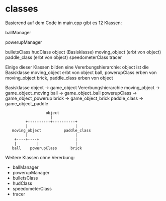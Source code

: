 # classes

Basierend auf dem Code in main.cpp gibt es 12 Klassen:

ballManager

powerupManager

bulletsClass
hudClass
object (Basisklasse)
moving_object (erbt von object)
paddle_class (erbt von object)
speedometerClass
tracer

Einige dieser Klassen bilden eine Vererbungshierarchie:
object ist die Basisklasse
moving_object erbt von object
ball, powerupClass erben von moving_object
brick, paddle_class erben von object

Basisklasse
object -> game_object
Vererbungshierarchie
moving_object -> game_object_moving
ball -> game_object_ball
powerupClass -> game_object_powerup
brick -> game_object_brick
paddle_class -> game_object_paddle

```text
                  object
                    |
         +----------+----------+
         |                     |
   moving_object          paddle_class
         |                     |
    +----+----+                |
    |         |                |
   ball    powerupClass      brick
```

Weitere Klassen ohne Vererbung:
- ballManager
- powerupManager
- bulletsClass
- hudClass
- speedometerClass
- tracer